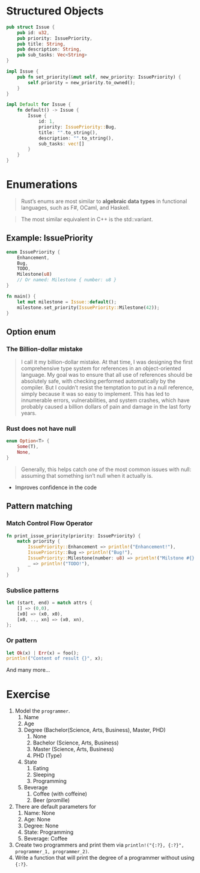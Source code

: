 # Structured Objects
```rust
pub struct Issue {
    pub id: u32,
    pub priority: IssuePriority,
    pub title: String,
    pub description: String,
    pub sub_tasks: Vec<String>
}

impl Issue {
    pub fn set_priority(&mut self, new_priority: IssuePriority) {
        self.priority = new_priority.to_owned();
    }
}

impl Default for Issue {
    fn default() -> Issue {
        Issue {
            id: 1,
            priority: IssuePriority::Bug,
            title: "".to_string(),
            description: "".to_string(),
            sub_tasks: vec![]
        }
    }
}
```

# Enumerations
> Rust’s enums are most similar to **algebraic data types** in functional languages, such as F#, OCaml, and Haskell.

> The most similar equivalent in C++ is the std::variant.

## Example: IssuePriority
```rust
enum IssuePriority {
    Enhancement,
    Bug,
    TODO,
    Milestone(u8)
    // Or named: Milestone { number: u8 }
}

fn main() {
    let mut milestone = Issue::default();
    milestone.set_priority(IssuePriority::Milestone(42));
}
```

## Option enum
### The Billion-dollar mistake
> I call it my billion-dollar mistake. At that time, I was designing the first comprehensive type system for references in an object-oriented language. My goal was to ensure that all use of references should be absolutely safe, with checking performed automatically by the compiler. But I couldn’t resist the temptation to put in a null reference, simply because it was so easy to implement. This has led to innumerable errors, vulnerabilities, and system crashes, which have probably caused a billion dollars of pain and damage in the last forty years.

### Rust does not have **null**
```rust
enum Option<T> {
    Some(T),
    None,
}
```
> Generally, this helps catch one of the most common issues with null: assuming that something isn’t null when it actually is.

* Improves confidence in the code

## Pattern matching
### Match Control Flow Operator
```rust
fn print_issue_priority(priority: IssuePriority) {
    match priority {
        IssuePriority::Enhancement => println!("Enhancement!"),
        IssuePriority::Bug => println!("Bug!"),
        IssuePriority::Milestone(number: u8) => println!("Milstone #{}!", number),
        _ => println!("TODO!"),
    }
}
```

### Subslice patterns
```rust
let (start, end) = match attrs {
    [] => (0,0),
    [x0] => (x0, x0),
    [x0, .., xn] => (x0, xn),
};
```

### Or pattern
```rust
let Ok(x) | Err(x) = foo();
println!("Content of result {}", x);
```

And many more...

# Exercise
1. Model the `programmer`.
    1. Name
    2. Age
    3. Degree (Bachelor(Science, Arts, Business), Master, PHD)
        1. None
        2. Bachelor (Science, Arts, Business)
        3. Master (Science, Arts, Business)
        4. PHD (Type)
    4. State
        1. Eating
        2. Sleeping
        3. Programming
    5. Beverage
        1. Coffee (with coffeine)
        2. Beer (promille)
2. There are default parameters for
    1. Name: None
    2. Age: None
    3. Degree: None
    4. State: Programming
    5. Beverage: Coffee
3. Create two programmers and print them via `println!("{:?}, {:?}", programmer_1, programmer_2)`.
4. Write a function that will print the degree of a programmer without using `{:?}`.